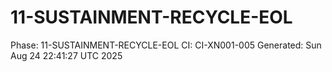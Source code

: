 # 11-SUSTAINMENT-RECYCLE-EOL
Phase: 11-SUSTAINMENT-RECYCLE-EOL
CI: CI-XN001-005
Generated: Sun Aug 24 22:41:27 UTC 2025
